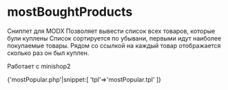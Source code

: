 # mostBoughtProducts
Сниппет для MODX
Позволяет вывести список всех товаров, которые були куплены
Список сортируется по убывани, первыми идут наиболее покупаемые товары.
Рядом со ссылкой на каждый товар отображается сколько раз он был куплен.

Работает с minishop2

{'mostPopular.php'|snippet:[
'tpl'=>'mostPopular.tpl'
]}